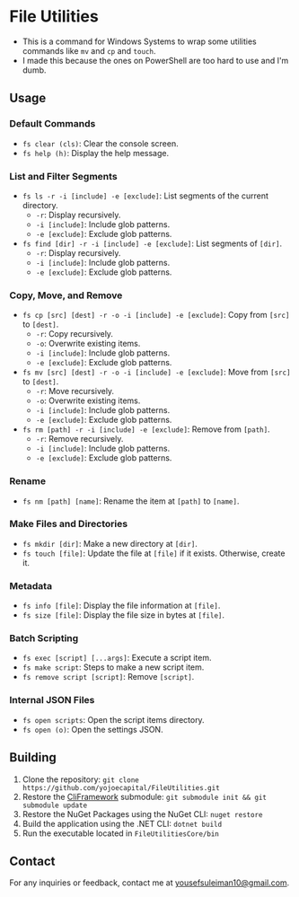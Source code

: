 # File Utilities

- This is a command for Windows Systems to wrap some utilities commands like `mv` and `cp` and `touch`.
- I made this because the ones on PowerShell are too hard to use and I'm dumb.

## Usage

### Default Commands

- `fs clear (cls)`: Clear the console screen.
- `fs help (h)`: Display the help message.

### List and Filter Segments

- `fs ls -r -i [include] -e [exclude]`: List segments of the current directory.
  - `-r`: Display recursively.
  - `-i [include]`: Include glob patterns.
  - `-e [exclude]`: Exclude glob patterns.
- `fs find [dir] -r -i [include] -e [exclude]`: List segments of `[dir]`.
  - `-r`: Display recursively.
  - `-i [include]`: Include glob patterns.
  - `-e [exclude]`: Exclude glob patterns.

### Copy, Move, and Remove

- `fs cp [src] [dest] -r -o -i [include] -e [exclude]`: Copy from `[src]` to `[dest]`.
  - `-r`: Copy recursively.
  - `-o`: Overwrite existing items.
  - `-i [include]`: Include glob patterns.
  - `-e [exclude]`: Exclude glob patterns.
- `fs mv [src] [dest] -r -o -i [include] -e [exclude]`: Move from `[src]` to `[dest]`.
  - `-r`: Move recursively.
  - `-o`: Overwrite existing items.
  - `-i [include]`: Include glob patterns.
  - `-e [exclude]`: Exclude glob patterns.
- `fs rm [path] -r -i [include] -e [exclude]`: Remove from `[path]`.
  - `-r`: Remove recursively.
  - `-i [include]`: Include glob patterns.
  - `-e [exclude]`: Exclude glob patterns.

### Rename

- `fs nm [path] [name]`: Rename the item at `[path]` to `[name]`.

### Make Files and Directories

- `fs mkdir [dir]`: Make a new directory at `[dir]`.
- `fs touch [file]`: Update the file at `[file]` if it exists. Otherwise, create it.

### Metadata

- `fs info [file]`: Display the file information at `[file]`.
- `fs size [file]`: Display the file size in bytes at `[file]`.

### Batch Scripting

- `fs exec [script] [...args]`: Execute a script item.
- `fs make script`: Steps to make a new script item.
- `fs remove script [script]`: Remove `[script]`.

### Internal JSON Files

- `fs open scripts`: Open the script items directory.
- `fs open (o)`: Open the settings JSON.

## Building

1. Clone the repository: `git clone https://github.com/yojoecapital/FileUtilities.git`
2. Restore the [CliFramework](https://github.com/yojoecapital/CliFramework) submodule: `git submodule init && git submodule update`
3. Restore the NuGet Packages using the NuGet CLI: `nuget restore`
4. Build the application using the .NET CLI: `dotnet build`
5. Run the executable located in `FileUtilitiesCore/bin`

## Contact

For any inquiries or feedback, contact me at [yousefsuleiman10@gmail.com](mailto:yousefsuleiman10@gmail.com).